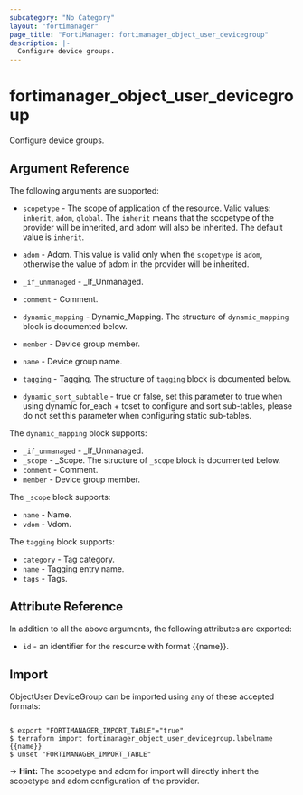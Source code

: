 ```yaml
---
subcategory: "No Category"
layout: "fortimanager"
page_title: "FortiManager: fortimanager_object_user_devicegroup"
description: |-
  Configure device groups.
---
```


# fortimanager_object_user_devicegroup
Configure device groups.

## Argument Reference


The following arguments are supported:

* `scopetype` - The scope of application of the resource. Valid values: `inherit`, `adom`, `global`. The `inherit` means that the scopetype of the provider will be inherited, and adom will also be inherited. The default value is `inherit`.
* `adom` - Adom. This value is valid only when the `scopetype` is `adom`, otherwise the value of adom in the provider will be inherited.

* `_if_unmanaged` - _If_Unmanaged.
* `comment` - Comment.
* `dynamic_mapping` - Dynamic_Mapping. The structure of `dynamic_mapping` block is documented below.
* `member` - Device group member.
* `name` - Device group name.
* `tagging` - Tagging. The structure of `tagging` block is documented below.
* `dynamic_sort_subtable` - true or false, set this parameter to true when using dynamic for_each + toset to configure and sort sub-tables, please do not set this parameter when configuring static sub-tables.

The `dynamic_mapping` block supports:

* `_if_unmanaged` - _If_Unmanaged.
* `_scope` - _Scope. The structure of `_scope` block is documented below.
* `comment` - Comment.
* `member` - Device group member.

The `_scope` block supports:

* `name` - Name.
* `vdom` - Vdom.

The `tagging` block supports:

* `category` - Tag category.
* `name` - Tagging entry name.
* `tags` - Tags.


## Attribute Reference

In addition to all the above arguments, the following attributes are exported:
* `id` - an identifier for the resource with format {{name}}.

## Import

ObjectUser DeviceGroup can be imported using any of these accepted formats:
```

$ export "FORTIMANAGER_IMPORT_TABLE"="true"
$ terraform import fortimanager_object_user_devicegroup.labelname {{name}}
$ unset "FORTIMANAGER_IMPORT_TABLE"
```
-> **Hint:** The scopetype and adom for import will directly inherit the scopetype and adom configuration of the provider.
